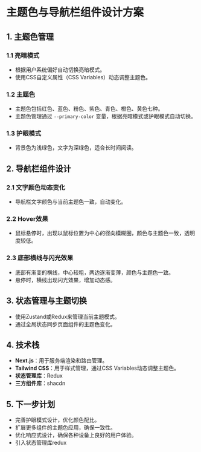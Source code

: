 # 主题色与导航栏组件设计方案

## 1. 主题色管理

### 1.1 亮暗模式
- 根据用户系统偏好自动切换亮暗模式。
- 使用CSS自定义属性（CSS Variables）动态调整主题色。

### 1.2 主题色
- 主题色包括红色、蓝色、粉色、紫色、青色、橙色、黄色七种。
- 主题色管理通过 `--primary-color` 变量，根据亮暗模式或护眼模式自动切换。

### 1.3 护眼模式
- 背景色为浅绿色，文字为深绿色，适合长时间阅读。

## 2. 导航栏组件设计

### 2.1 文字颜色动态变化
- 导航栏文字颜色与当前主题色一致，自动变化。

### 2.2 Hover效果
- 鼠标悬停时，出现以鼠标位置为中心的径向模糊圈，颜色与主题色一致，透明度较低。

### 2.3 底部横线与闪光效果
- 底部有渐变的横线，中心较粗，两边逐渐变薄，颜色与主题色一致。
- 悬停时，横线出现闪光效果，增加动态感。

## 3. 状态管理与主题切换
- 使用Zustand或Redux来管理当前主题模式。
- 通过全局状态同步页面组件的主题色变化。

## 4. 技术栈
- **Next.js**：用于服务端渲染和路由管理。
- **Tailwind CSS**：用于样式管理，通过CSS Variables动态调整主题色。
- **状态管理库**：Redux
- **三方组件库**：shacdn

## 5. 下一步计划
- 完善护眼模式设计，优化颜色配比。
- 扩展更多组件的主题色应用，确保一致性。
- 优化响应式设计，确保各种设备上良好的用户体验。
- 引入状态管理库redux
